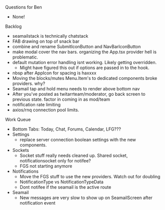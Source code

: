 Questions for Ben
* None!

Backlog
* seamailstack is technically chatstack
* FAB drawing on top of snack bar
* combine and rename SubmitIconButton and NavBarIconButton
* make modal cover the nav bars. organizing the App.tsx provider hell is problematic.
* default mutation error handling isnt working. Likely getting overridden.
  * Might have figured this out if options are passed in to the hook.
* nbsp after AppIcon for spacing is haxxxx
* Moving the blocks/mutes Menu.Item's to dedicated components broke providers. why?
* Seamail tap and hold menu needs to render above bottom nav
* After you've posted as twitarrteam/moderator, go back screen to previous state. factor in coming in as mod/team
* notification rate limiting
* axios/rnq connection pool limits.

Work Queue
* Bottom Tabs: Today, Chat, Forums, Calendar, LFG???
* Settings
  * replace server connection boolean settings with the new components.
* Sockets
  * Socket stuff really needs cleaned up. Shared socket, notificationsocket only for notifee?
  * FGS not starting anymore
* Notifications
  * Move the FGS stuff to use the new providers. Watch out for doubling
  * NotificationType vs NotificationTypeData
  * Dont notifee if the seamail is the active route
* Seamail
  * New messages are very slow to show up on SeamailScreen after notification event
